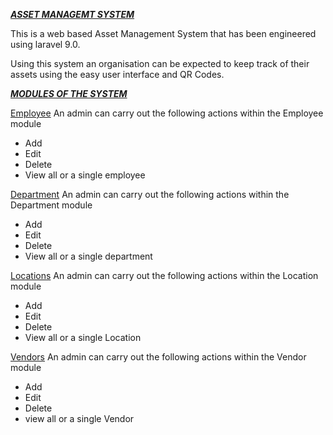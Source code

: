 ***<ins>ASSET MANAGEMT SYSTEM</ins>***

This is a web based Asset Management System that has been engineered using laravel 9.0.

Using this system an organisation can be expected to keep track of their assets using the easy user interface and QR Codes.

***<ins>MODULES OF THE SYSTEM</ins>***

<ins>Employee</ins>
An admin can carry out the following actions within the Employee module
 - Add
 - Edit
 - Delete
 - View all or a single employee

<ins>Department</ins>
An admin can carry out the following actions within the Department module
 - Add
 - Edit
 - Delete
 - View all or a single department

<ins>Locations</ins>
An admin can carry out the following actions within the Location module
 - Add
 - Edit
 - Delete
 - View all or a single Location

<ins>Vendors</ins>
An admin can carry out the following actions within the Vendor module
 - Add
 - Edit
 - Delete
 - view all or a single Vendor
